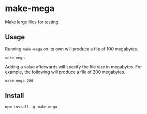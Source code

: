 # make-mega

Make large files for testing.

## Usage

Running `make-mega` on its own will produce a file of 100 megabytes.

```
make-mega
```

Adding a value afterwards will specify the file size in megabytes. For example, the following will produce a file of 200 megabytes.

```
make-mega 200
```

## Install

```
npm install -g make-mega
```
